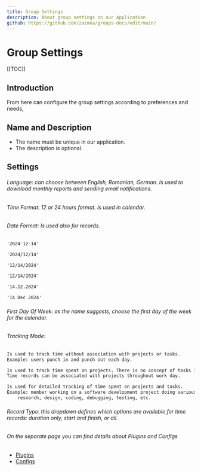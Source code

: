 ```yaml
---
title: Group Settings
description: About group settings on our Application
github: https://github.com/zaimea/groups-docs/edit/main/
---
```


# Group Settings

[[TOC]]

## Introduction
From here can configure the group settings according to preferences and needs,

## Name and Description
 - The name must be unique in our application.
 - The description is optional.

## Settings

###### Language: can choose between English, Romanian, German. Is used to download monthly reports and sending email notifications.

###### Time Format: 12 or 24 hours format. Is used in calendar.

###### Date Format: Is used also for records.

```txt tab='Y-m-d'
'2024-12-14'
```

```txt tab='Y/m/d'
'2024/12/14'
```

```txt tab='m/d/Y'
'12/14/2024'
```

```txt tab='m-d-Y'
'12/14/2024'
```

```txt tab='d.m.Y'
'14.12.2024'
```

```txt tab='d M Y'
'14 Dec 2024'
```

###### First Day Of Week: as the name suggests, choose the first day of the week for the calendar.

###### Tracking Mode: 

```txt tab='Time tracking mode'
Is used to track time without association with projects or tasks. 
Example: users punch in and punch out each day.
```

```txt tab='Projects tracking mode'
Is used to track time spent on projects. There is no concept of tasks in this mode. 
Time records can be associated with projects throughout work day.
```

```txt tab='Projects and tasks tracking mode'
Is used for detailed tracking of time spent on projects and tasks. 
Example: member working on a software development project doing various tasks such as:
    research, design, coding, debugging, testing, etc.
```

###### Record Type: this dropdown defines which options are available for time records: duration only, start and finish, or all.

###### On the separate page you can find details about Plugins and Configs

- [Plugins](plugins)
- [Configs](configs)
